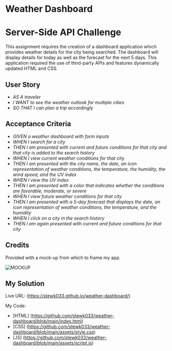 # Weather Dashboard

# Server-Side API Challenge

This assignment requires the creation of a dashboard application which provides weather details for the city being searched. The dashboard will display details for today as well as the forecast for the next 5 days. This application required the use of third-party APIs and features dynamically updated HTML and CSS.

## User Story

* _AS A traveler_
* _I WANT to see the weather outlook for multiple cities_
* _SO THAT I can plan a trip accordingly_

## Acceptance Criteria

* _GIVEN a weather dashboard with form inputs_
* _WHEN I search for a city_
* _THEN I am presented with current and future conditions for that city and that city is added to the search history_
* _WHEN I view current weather conditions for that city_
* _THEN I am presented with the city name, the date, an icon representation of weather conditions, the temperature, the humidity, the wind speed, and the UV index_
* _WHEN I view the UV index_
* _THEN I am presented with a color that indicates whether the conditions are favorable, moderate, or severe_
* _WHEN I view future weather conditions for that city_
* _THEN I am presented with a 5-day forecast that displays the date, an icon representation of weather conditions, the temperature, and the humidity_
* _WHEN I click on a city in the search history_
* _THEN I am again presented with current and future conditions for that city_

## Credits

Provided with a mock-up from which to frame my app.

![MOCKUP](https://github.com/stewk033/weather-dashboard/blob/main/assets/06-server-side-apis-homework-demo.png)

## My Solution

Live URL: (https://stewk033.github.io/weather-dashboard/)

My Code:

- [HTML] (https://github.com/stewk033/weather-dashboard/blob/main/index.html)
- [CSS] (https://github.com/stewk033/weather-dashboard/blob/main/assets/style.css)
- [JS] (https://github.com/stewk033/weather-dashboard/blob/main/assets/script.js)

